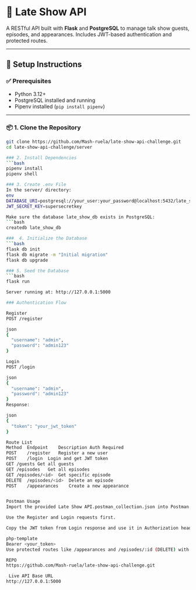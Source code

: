 # 🎤 Late Show API

A RESTful API built with **Flask** and **PostgreSQL** to manage talk show guests, episodes, and appearances. Includes JWT-based authentication and protected routes.

---

## 🚀 Setup Instructions

### ✅ Prerequisites

- Python 3.12+
- PostgreSQL installed and running
- Pipenv installed (`pip install pipenv`)

---

### 📦 1. Clone the Repository

```bash
git clone https://github.com/Mash-ruela/late-show-api-challenge.git
cd late-show-api-challenge/server

### 2. Install Dependencies
```bash
pipenv install
pipenv shell

### 3. Create .env File
In the server/ directory:
env
DATABASE_URI=postgresql://your_user:your_password@localhost:5432/late_show_db
JWT_SECRET_KEY=supersecretkey

Make sure the database late_show_db exists in PostgreSQL:
```bash
createdb late_show_db

###  4. Initialize the Database
```bash
flask db init
flask db migrate -m "Initial migration"
flask db upgrade

### 5. Seed the Database
```bash
flask run

Server running at: http://127.0.0.1:5000

### Authentication Flow

Register
POST /register

json
{
  "username": "admin",
  "password": "admin123"
}

Login
POST /login

json
{
  "username": "admin",
  "password": "admin123"
}
Response:

json
{
  "token": "your_jwt_token"
}

Route List
Method	Endpoint	Description	Auth Required
POST	/register	Register a new user	
POST	/login	Login and get JWT token
GET	/guests	Get all guests	
GET	/episodes	Get all episodes	
GET	/episodes/<id>	Get specific episode	
DELETE	/episodes/<id>	Delete an episode	
POST	/appearances	Create a new appearance	


Postman Usage
Import the provided Late Show API.postman_collection.json into Postman.

Use the Register and Login requests first.

Copy the JWT token from Login response and use it in Authorization headers as:

php-template
Bearer <your_token>
Use protected routes like /appearances and /episodes/:id (DELETE) with the token.

REPO
https://github.com/Mash-ruela/late-show-api-challenge.git

 Live API Base URL
http://127.0.0.1:5000


